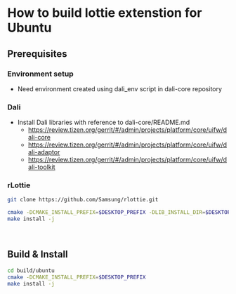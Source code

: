 # How to build lottie extenstion for Ubuntu

## Prerequisites
### Environment setup
- Need environment created using dali_env script in dali-core repository

### Dali
- Install Dali libraries with reference to dali-core/README.md
    - https://review.tizen.org/gerrit/#/admin/projects/platform/core/uifw/dali-core
    - https://review.tizen.org/gerrit/#/admin/projects/platform/core/uifw/dali-adaptor
    - https://review.tizen.org/gerrit/#/admin/projects/platform/core/uifw/dali-toolkit

### rLottie
```sh
git clone https://github.com/Samsung/rlottie.git
```
```sh
cmake -DCMAKE_INSTALL_PREFIX=$DESKTOP_PREFIX -DLIB_INSTALL_DIR=$DESKTOP_PREFIX/lib
make install -j
```
<br/>

## Build & Install
```sh
cd build/ubuntu
cmake -DCMAKE_INSTALL_PREFIX=$DESKTOP_PREFIX
make install -j
```
